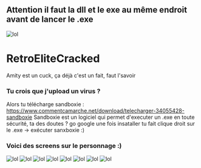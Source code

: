 ## Attention il faut la dll et le exe au même endroit avant de lancer le .exe

![lol](https://github.com/Raphael0010/RetroEliteCracked/blob/master/mdr.PNG?raw=true)

# RetroEliteCracked
Amity est un cuck, ça déjà c'est un fait, faut l'savoir

### Tu crois que j'upload un virus ?

Alors tu télécharge sandboxie : https://www.commentcamarche.net/download/telecharger-34055428-sandboxie
Sandboxie est un logiciel qui permet d'executer un .exe  en toute sécurité, ta des doutes ? go google 
une fois insataller tu fait clique droit sur le .exe -> exécuter sanxboxie :)


### Voici des screens sur le personnage :) 


![lol](https://github.com/Raphael0010/RetroEliteCracked/blob/master/1.png?raw=true)
![lol](https://github.com/Raphael0010/RetroEliteCracked/blob/master/2.png?raw=true)
![lol](https://github.com/Raphael0010/RetroEliteCracked/blob/master/3.png?raw=true)
![lol](https://github.com/Raphael0010/RetroEliteCracked/blob/master/4.png?raw=true)
![lol](https://github.com/Raphael0010/RetroEliteCracked/blob/master/5.png?raw=true)
![lol](https://github.com/Raphael0010/RetroEliteCracked/blob/master/6.png?raw=true)
![lol](https://github.com/Raphael0010/RetroEliteCracked/blob/master/7.png?raw=true)
![lol](https://github.com/Raphael0010/RetroEliteCracked/blob/master/8.png?raw=true)
